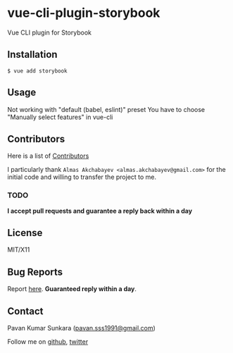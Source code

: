 # vue-cli-plugin-storybook

Vue CLI plugin for Storybook

## Installation

```
$ vue add storybook
```

## Usage

Not working with "default (babel, eslint)" preset
You have to choose "Manually select features" in vue-cli

## Contributors
Here is a list of [Contributors](http://github.com/pksunkara/vue-cli-plugin-storybook/contributors)

I particularly thank `Almas Akchabayev <almas.akchabayev@gmail.com>` for the initial code and willing to transfer the project to me.

### TODO

__I accept pull requests and guarantee a reply back within a day__

## License
MIT/X11

## Bug Reports
Report [here](http://github.com/pksunkara/vue-cli-plugin-storybook/issues). __Guaranteed reply within a day__.

## Contact
Pavan Kumar Sunkara (pavan.sss1991@gmail.com)

Follow me on [github](https://github.com/users/follow?target=pksunkara), [twitter](http://twitter.com/pksunkara)
